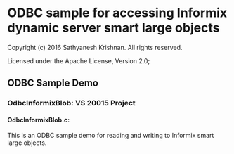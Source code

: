 # ODBC sample for accessing Informix dynamic server smart large objects
Copyright (c) 2016 Sathyanesh Krishnan. All rights reserved.

Licensed under the Apache License, Version 2.0;



## ODBC Sample Demo

### OdbcInformixBlob: VS 20015 Project

#### OdbcInformixBlob.c: 

This is an ODBC sample demo for reading and writing to Informix smart large objects. 









